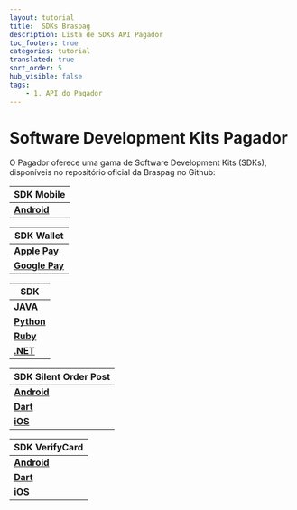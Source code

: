 ```yaml
---
layout: tutorial
title:  SDKs Braspag
description: Lista de SDKs API Pagador
toc_footers: true
categories: tutorial
translated: true
sort_order: 5
hub_visible: false
tags:
    - 1. API do Pagador
---
```


# Software Development Kits Pagador

O Pagador oferece uma gama de Software Development Kits (SDKs), disponíveis no repositório oficial da Braspag no Github:

|SDK Mobile                                                              |
|------------------------------------------------------------------------|
|[**Android**](https://github.com/Braspag/BraspagApiAndroidSdk)          |

|SDK Wallet                                                              |
|------------------------------------------------------------------------|
|[**Apple Pay**](https://github.com/Braspag/braspag-apple-pay)           |
|[**Google Pay**](https://github.com/Braspag/braspag-google-pay)         |

|SDK                                                                     |
|------------------------------------------------------------------------|
|[**JAVA**](https://github.com/Braspag/BraspagApiJavaSdk)                |
|[**Python**](https://github.com/DeveloperCielo/API-3.0-Python)          |
|[**Ruby**](https://github.com/Braspag/BraspagApiRubySdk)                |
|[**.NET**](https://github.com/Braspag/BraspagApiDotNetSdk)              |

|SDK Silent Order Post                                                    |
|------------------------------------------------------------------------|
|[**Android**](https://github.com/Braspag/silent-order-post-android)     |
|[**Dart**](https://github.com/Braspag/braspag_silent_order_post_dart)   |
|[**iOS**](https://github.com/Braspag/silent_order_post_ios)             |

|SDK VerifyCard                                                          |
|------------------------------------------------------------------------|
|[**Android**](https://github.com/Braspag/verify-card-android)           |
|[**Dart**](https://github.com/Braspag/braspag_verify_card_dart)         |
|[**iOS**](https://github.com/Braspag/verify-card-ios)                   |
